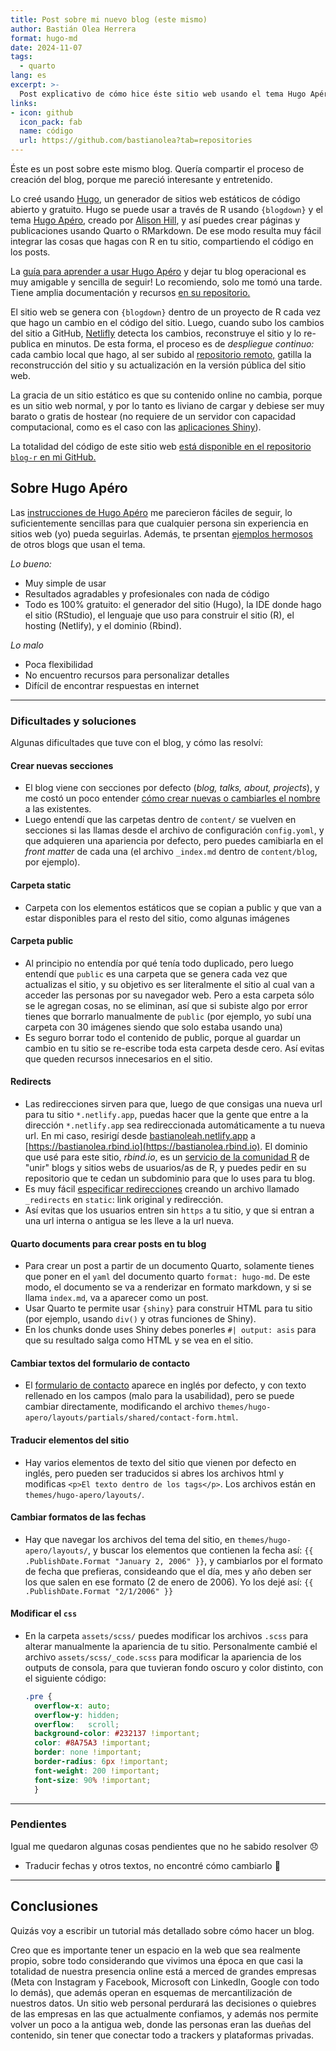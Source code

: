 ```yaml
---
title: Post sobre mi nuevo blog (este mismo)
author: Bastián Olea Herrera
format: hugo-md
date: 2024-11-07
tags:
  - quarto
lang: es
excerpt: >-
  Post explicativo de cómo hice éste sitio web usando el tema Hugo Apéro. Describo los beneficios de Hugo, las dificultades que tuve para entender, y comentarios acerca de la importancia de tener un espacio web fuera de las grandes empresas que monopolizan la internet. La totalidad del código de este sitio web [está disponible en el repositorio `blog-r` en mi GitHub.](https://github.com/bastianolea/blog-r)
links:
- icon: github
  icon_pack: fab
  name: código
  url: https://github.com/bastianolea?tab=repositories
---
```


Éste es un post sobre este mismo blog. Quería compartir el proceso de creación del blog, porque me pareció interesante y entretenido.

Lo creé usando [Hugo](https://gohugo.io), un generador de sitios web estáticos de código abierto y gratuito. Hugo se puede usar a través de R usando `{blogdown}` y el tema [Hugo Apéro](https://hugo-apero.netlify.app), creado por [Alison Hill](https://www.apreshill.com), y así puedes crear páginas y publicaciones usando Quarto o RMarkdown. De ese modo resulta muy fácil integrar las cosas que hagas con R en tu sitio, compartiendo el código en los posts. 

La [guía para aprender a usar Hugo Apéro](https://hugo-apero-docs.netlify.app) y dejar tu blog operacional es muy amigable y sencilla de seguir! Lo recomiendo, solo me tomó una tarde. Tiene amplia documentación y recursos [en su repositorio.](https://github.com/hugo-apero/)

El sitio web se genera con `{blogdown}` dentro de un proyecto de R cada vez que hago un cambio en el código del sitio. Luego, cuando subo los cambios del sitio a GitHub, [Netlifly](https://www.netlify.com) detecta los cambios, reconstruye el sitio y lo re-publica en minutos. De esta forma, el proceso es de _despliegue continuo:_ cada cambio local que hago, al ser subido al [repositorio remoto,](https://github.com/bastianolea/blog-r) gatilla la reconstrucción del sitio y su actualización en la versión pública del sitio web. 

La gracia de un sitio estático es que su contenido online no cambia, porque es un sitio web normal, y por lo tanto es liviano de cargar y debiese ser muy barato o gratis de hostear (no requiere de un servidor con capacidad computacional, como es el caso con las [aplicaciones Shiny](https://bastianolea.github.io/shiny_apps/)).

La totalidad del código de este sitio web [está disponible en el repositorio `blog-r` en mi GitHub.](https://github.com/bastianolea/blog-r)


## Sobre Hugo Apéro

Las [instrucciones de Hugo Apéro](https://hugo-apero-docs.netlify.app/start/) me parecieron fáciles de seguir, lo suficientemente sencillas para que cualquier persona sin experiencia en sitios web (yo) pueda seguirlas. Además, te prsentan [ejemplos hermosos](https://hugo-apero-docs.netlify.app/project/) de otros blogs que usan el tema. 

_Lo bueno:_
- Muy simple de usar
- Resultados agradables y profesionales con nada de código
- Todo es 100% gratuito: el generador del sitio (Hugo), la IDE donde hago el sitio (RStudio), el lenguaje que uso para construir el sitio (R), el hosting (Netlify), y el dominio (Rbind).

_Lo malo_
- Poca flexibilidad
- No encuentro recursos para personalizar detalles
- Difícil de encontrar respuestas en internet

----

### Dificultades y soluciones
Algunas dificultades que tuve con el blog, y cómo las resolví:

#### Crear nuevas secciones
  - El blog viene con secciones por defecto (_blog, talks, about, projects_), y me costó un poco entender [cómo crear nuevas o cambiarles el nombre](https://hugo-apero-docs.netlify.app/start/section-config/#renaming-sections) a las existentes.
  - Luego entendí que las carpetas dentro de `content/` se vuelven en secciones si las llamas desde el archivo de configuración `config.yoml`, y que adquieren una apariencia por defecto, pero puedes camibiarla en el _front matter_ de cada una (el archivo `_index.md` dentro de `content/blog`, por ejemplo).

#### Carpeta static
  - Carpeta con los elementos estáticos que se copian a public y que van a estar disponibles para el resto del sitio, como algunas imágenes

#### Carpeta public
  - Al principio no entendía por qué tenía todo duplicado, pero luego entendí que `public` es una carpeta que se genera cada vez que actualizas el sitio, y su objetivo es ser literalmente el sitio al cual van a acceder las personas por su navegador web. Pero a esta carpeta sólo se le agregan cosas, no se eliminan, así que si subiste algo por error tienes que borrarlo manualmente de `public` (por ejemplo, yo subí una carpeta con 30 imágenes siendo que solo estaba usando una)
  - Es seguro borrar todo el contenido de public, porque al guardar un cambio en tu sitio se re-escribe toda esta carpeta desde cero. Así evitas que queden recursos innecesarios en el sitio.

#### Redirects
  - Las redirecciones sirven para que, luego de que consigas una nueva url para tu sitio `*.netlify.app`, puedas hacer que la gente que entre a la dirección `*.netlify.app` sea redireccionada automáticamente a tu nueva url. En mi caso, resirigí desde [bastianoleah.netlify.app](bastianoleah.netlify.app) a [https://bastianolea.rbind.io](https://bastianolea.rbind.io). El dominio que usé para este sitio, _rbind.io_, es un [servicio de la comunidad R](https://support.rbind.io/about/) de "unir" blogs y sitios webs de usuarios/as de R, y puedes pedir en su repositorio que te cedan un subdominio para que lo uses para tu blog.
  - Es muy fácil [especificar redirecciones](https://yihui.org/en/2017/11/301-redirect/#another-application-redirect-netlify-com-to-your-own-domain) creando un archivo llamado `_redirects` en `static`: link original y redirección.
  - Así evitas que los usuarios entren sin `https` a tu sitio, y que si entran a una url interna o antigua se les lleve a la url nueva.
  
#### Quarto documents para crear posts en tu blog
  - Para crear un post a partir de un documento Quarto, solamente tienes que poner en el `yaml` del documento quarto `format: hugo-md`. De este modo, el documento se va a renderizar en formato markdown, y si se llama `index.md`, va a aparecer como un post.
  - Usar Quarto te permite usar `{shiny}` para construir HTML para tu sitio (por ejemplo, usando `div()` y otras funciones de Shiny).
  - En los chunks donde uses Shiny debes ponerles `#| output: asis` para que su resultado salga como HTML y se vea en el sitio.
  
#### Cambiar textos del formulario de contacto
  - El [formulario de contacto](/contact/) aparece en inglés por defecto, y con texto rellenado en los campos (malo para la usabilidad), pero se puede cambiar directamente, modificando el archivo `themes/hugo-apero/layouts/partials/shared/contact-form.html`.

#### Traducir elementos del sitio
  - Hay varios elementos de texto del sitio que vienen por defecto en inglés, pero pueden ser traducidos si abres los archivos html y modificas `<p>El texto dentro de los tags</p>`. Los archivos están en `themes/hugo-apero/layouts/`.
  
#### Cambiar formatos de las fechas
  - Hay que navegar los archivos del tema del sitio, en `themes/hugo-apero/layouts/`, y buscar los elementos que contienen la fecha así: `{{ .PublishDate.Format "January 2, 2006" }}`, y cambiarlos por el formato de fecha que prefieras, consideando que el día, mes y año deben ser los que salen en ese formato (2 de enero de 2006). Yo los dejé así: `{{ .PublishDate.Format "2/1/2006" }}`

#### Modificar el `css`
  - En la carpeta `assets/scss/` puedes modificar los archivos `.scss` para alterar manualmente la apariencia de tu sitio. Personalmente cambié el archivo `assets/scss/_code.scss` para modificar la apariencia de los outputs de consola, para que tuvieran fondo oscuro y color distinto, con el siguiente código:
    ```css
    .pre {
      overflow-x: auto;
      overflow-y: hidden;
      overflow:   scroll;
      background-color: #232137 !important;
      color: #8A75A3 !important;
      border: none !important;
      border-radius: 6px !important;
      font-weight: 200 !important;
      font-size: 90% !important;
      }
    ```

----

### Pendientes
Igual me quedaron algunas cosas pendientes que no he sabido resolver 😞 
- Traducir fechas y otros textos, no encontré cómo cambiarlo 🙁 

----

## Conclusiones

Quizás voy a escribir un tutorial más detallado sobre cómo hacer un blog.

Creo que es importante tener un espacio en la web que sea realmente propio, sobre todo considerando que vivimos una época en que casi la totalidad de nuestra presencia online está a merced de grandes empresas (Meta con Instagram y Facebook, Microsoft con LinkedIn, Google con todo lo demás), que además operan en esquemas de mercantilización de nuestros datos. Un sitio web personal perdurará las decisiones o quiebres de las empresas en las que actualmente confiamos, y además nos permite volver un poco a la antigua web, donde las personas eran las dueñas del contenido, sin tener que conectar todo a trackers y plataformas privadas.

